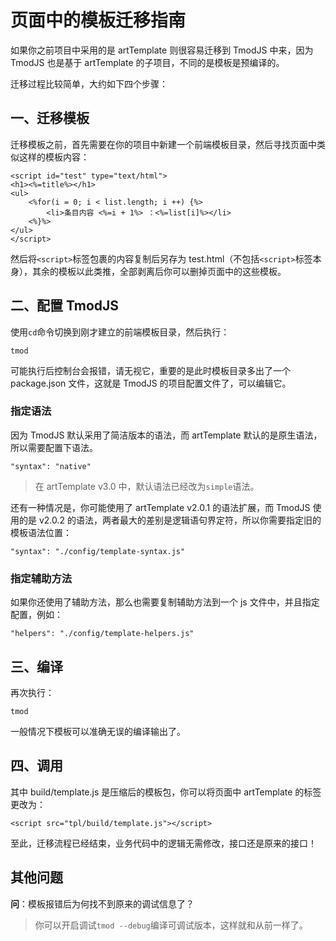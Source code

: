 # 页面中的模板迁移指南

如果你之前项目中采用的是 artTemplate 则很容易迁移到 TmodJS 中来，因为 TmodJS 也是基于 artTemplate 的子项目，不同的是模板是预编译的。

迁移过程比较简单，大约如下四个步骤：

##	一、迁移模板

迁移模板之前，首先需要在你的项目中新建一个前端模板目录，然后寻找页面中类似这样的模板内容：

```
<script id="test" type="text/html">
<h1><%=title%></h1>
<ul>
	<%for(i = 0; i < list.length; i ++) {%>
    	<li>条目内容 <%=i + 1%> ：<%=list[i]%></li>
	<%}%>
</ul>
</script>
```

然后将``<script>``标签包裹的内容复制后另存为 test.html（不包括``<script>``标签本身），其余的模板以此类推，全部剥离后你可以删掉页面中的这些模板。

##	二、配置 TmodJS

使用``cd``命令切换到刚才建立的前端模板目录，然后执行：

```
tmod
```

可能执行后控制台会报错，请无视它，重要的是此时模板目录多出了一个 package.json 文件，这就是 TmodJS 的项目配置文件了，可以编辑它。

###	指定语法

因为 TmodJS 默认采用了简洁版本的语法，而 artTemplate 默认的是原生语法，所以需要配置下语法。

```
"syntax": "native"
```

> 在 artTemplate v3.0 中，默认语法已经改为``simple``语法。

还有一种情况是，你可能使用了 artTemplate v2.0.1 的语法扩展，而 TmodJS 使用的是 v2.0.2 的语法，两者最大的差别是逻辑语句界定符，所以你需要指定旧的模板语法位置：

```
"syntax": "./config/template-syntax.js"
```

###	指定辅助方法

如果你还使用了辅助方法，那么也需要复制辅助方法到一个 js 文件中，并且指定配置，例如：

```
"helpers": "./config/template-helpers.js"
```

##	三、编译

再次执行：

```
tmod
```

一般情况下模板可以准确无误的编译输出了。

##	四、调用

其中 build/template.js 是压缩后的模板包，你可以将页面中 artTemplate 的标签更改为：

```
<script src="tpl/build/template.js"></script>
```

至此，迁移流程已经结束，业务代码中的逻辑无需修改，接口还是原来的接口！

##	其他问题

**问**：模板报错后为何找不到原来的调试信息了？

>	你可以开启调试``tmod --debug``编译可调试版本，这样就和从前一样了。